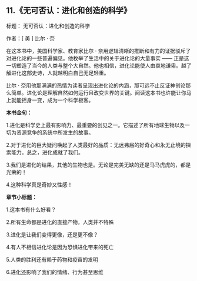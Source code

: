 ## 11.《无可否认：进化和创造的科学》
标题： 无可否认：进化和创造的科学 


作者：[ 美 ] 比尔 · 奈


在这本书中，美国科学家、教育家比尔 · 奈用逻辑清晰的推断和有力的证据驳斥了对进化论的一些普遍偏见。他枚举了生活中的关于进化论的大量事实 —— 正是这一切塑造了当今的人类与整个大自然。他也相信，进化论能使人由衷地谦卑。越了解进化这部史诗，人就越明白自己无足轻重。


比尔 · 奈用他那满满的热情为读者呈现出进化论的内涵，那可远不止反证神创论那么简单。进化论是理解自然如何运行且改变世界的关键。阅读这本书也许能让你马上就能摇身一变，成为一个科学极客。


**本书金句：**


1.进化是科学史上最有影响力、最重要的创见之一。它描述了所有地球生物以及一切为资源竞争的系统中所发生的故事。


2.对于进化的巨大疑问唤起了人类最好的品质：无远弗届的好奇心和永无止境的探索能力。总之，进化成就了我们。


3.我们是进化的结果，其他的生物也是。无论是完美无缺的还是马马虎虎的，都是光荣的！


4.这种科学真是奇妙又性感！


**章节小标题：**


1.这本书有什么好看？


2.所有生命都是进化的直接产物，人类并不特殊


3.进化是让我们变得更像，还是更不像？


4.有人不相信进化论是因为恐惧进化带来的死亡


5.人类的胜利还有赖于药物和疫苗的发明


6.进化还影响了我们的情绪、行为甚至思维

